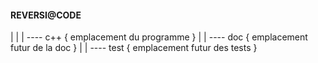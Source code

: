 #### REVERSI@CODE ####
|
|
|
---- c++ { emplacement du programme }
|
|
---- doc { emplacement futur de la doc }
|
|
---- test { emplacement futur des tests }